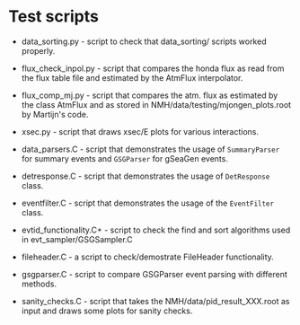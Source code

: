 Test scripts
============

* data_sorting.py - script to check that data_sorting/ scripts worked properly.

* flux_check_inpol.py - script that compares the honda flux as read from the flux table file and estimated by the AtmFlux interpolator.

* flux_comp_mj.py - script that compares the atm. flux as estimated by the class AtmFlux and as stored in NMH/data/testing/mjongen_plots.root by Martijn's code.

* xsec.py - script that draws xsec/E plots for various interactions.

* data_parsers.C - script that demonstrates the usage of `SummaryParser` for summary events and `GSGParser` for gSeaGen events.

* detresponse.C - script that demonstrates the usage of `DetResponse` class.

* eventfilter.C - script that demonstrates the usage of the `EventFilter` class.

* evtid_functionality.C+ - script to check the find and sort algorithms used in evt_sampler/GSGSampler.C

* fileheader.C - a script to check/demostrate FileHeader functionality.

* gsgparser.C - script to compare GSGParser event parsing with different methods.

* sanity_checks.C - script that takes the NMH/data/pid_result_XXX.root as input and draws some plots for sanity checks.
